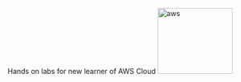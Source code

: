 Hands on labs for new learner of AWS Cloud <img width="149" height="131" alt="aws" src="https://github.com/user-attachments/assets/d6ceeafa-2618-465d-aab6-feaf447a023e" />
